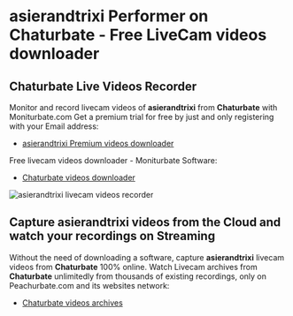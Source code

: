 # asierandtrixi Performer on Chaturbate - Free LiveCam videos downloader

## Chaturbate Live Videos Recorder

Monitor and record livecam videos of **asierandtrixi** from **Chaturbate** with Moniturbate.com
Get a premium trial for free by just and only registering with your Email address:
* [asierandtrixi Premium videos downloader](https://moniturbate.com/request-demo-licence-key.html)

Free livecam videos downloader - Moniturbate Software:
* [Chaturbate videos downloader](https://moniturbate.com/moniturbate-download-software.html)

![asierandtrixi livecam videos recorder](https://peachurnet.com/templates/moniturbate-software.png)


## Capture asierandtrixi videos from the Cloud and watch your recordings on Streaming

Without the need of downloading a software, capture **asierandtrixi** livecam videos from **Chaturbate** 100% online.
Watch Livecam archives from **Chaturbate** unlimitedly from thousands of existing recordings, only on Peachurbate.com and its websites network:
* [Chaturbate videos archives](https://peachurnet.com/)